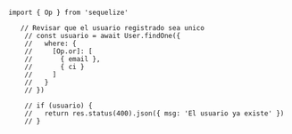 <pre> <code>

import { Op } from 'sequelize'
   
   // Revisar que el usuario registrado sea unico
    // const usuario = await User.findOne({
    //   where: {
    //     [Op.or]: [
    //       { email },
    //       { ci }
    //     ]
    //   }
    // })

    // if (usuario) {
    //   return res.status(400).json({ msg: 'El usuario ya existe' })
    // }

</code></pre>
